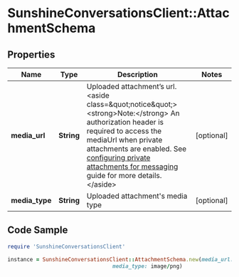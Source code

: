 # SunshineConversationsClient::AttachmentSchema

## Properties

Name | Type | Description | Notes
------------ | ------------- | ------------- | -------------
**media_url** | **String** | Uploaded attachment’s url.  &lt;aside class&#x3D;\&quot;notice\&quot;&gt;&lt;strong&gt;Note:&lt;/strong&gt; An authorization header is required to access the mediaUrl when private attachments are enabled. See [configuring private attachments for messaging](https://developer.zendesk.com/documentation/zendesk-web-widget-sdks/messaging_private_attachments/) guide for more details.&lt;/aside&gt;  | [optional] 
**media_type** | **String** | Uploaded attachment&#39;s media type | [optional] 

## Code Sample

```ruby
require 'SunshineConversationsClient'

instance = SunshineConversationsClient::AttachmentSchema.new(media_url: https://smooch.io/rocks.smooch.media-dev/apps/5ec41c54fe13cc5ac404bedc/conversations/c616a583e4c240a871818541/TmYMVQUBNsQRItX4fKf4aC-T/Screen%20Shot%202020-09-02%20at%204.04.41%20PM.png,
                                 media_type: image/png)
```



